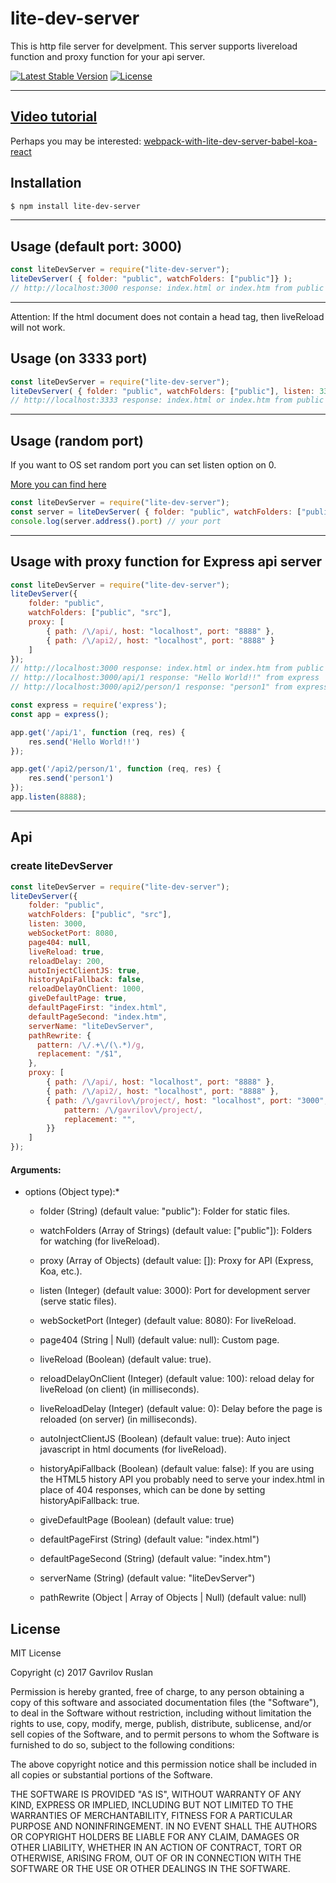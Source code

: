 # lite-dev-server
This is http file server for develpment. This server supports livereload function and proxy function for your api server.

[![Latest Stable Version](https://img.shields.io/npm/v/lite-dev-server.svg)](https://www.npmjs.com/package/lite-dev-server)
[![License](https://img.shields.io/npm/l/lite-dev-server.svg)](https://www.npmjs.com/package/lite-dev-server)

----------

## [Video tutorial](https://youtu.be/x2N2jSCACzM)

Perhaps you may be interested: [webpack-with-lite-dev-server-babel-koa-react](https://github.com/shadowwzw/webpack-with-lite-dev-server-babel-koa-react)

## **Installation**

```bash
$ npm install lite-dev-server
```
----------
## **Usage (default port: 3000)**

```js
const liteDevServer = require("lite-dev-server");
liteDevServer( { folder: "public", watchFolders: ["public"]} );
// http://localhost:3000 response: index.html or index.htm from public folder.
```
----------

Attention: If the html document does not contain a head tag, then liveReload will not work.

## **Usage (on 3333 port)**

```js
const liteDevServer = require("lite-dev-server");
liteDevServer( { folder: "public", watchFolders: ["public"], listen: 3333,} ); 
// http://localhost:3333 response: index.html or index.htm from public folder.
```
----------

## **Usage (random port)**
<p>If you want to OS set random port you can set listen option on 0.</p>
<a href="https://nodejs.org/dist/latest-v6.x/docs/api/http.html#http_server_listen_port_hostname_backlog_callback">More you can find here</a>

```js
const liteDevServer = require("lite-dev-server");
const server = liteDevServer( { folder: "public", watchFolders: ["public"], listen: 0,} ); 
console.log(server.address().port) // your port
```
----------

## **Usage with proxy function for Express api server**

```js
const liteDevServer = require("lite-dev-server");
liteDevServer({
    folder: "public",
    watchFolders: ["public", "src"],
    proxy: [
        { path: /\/api/, host: "localhost", port: "8888" },
        { path: /\/api2/, host: "localhost", port: "8888" }
    ]
});
// http://localhost:3000 response: index.html or index.htm from public folder.
// http://localhost:3000/api/1 response: "Hello World!!" from express
// http://localhost:3000/api2/person/1 response: "person1" from express

const express = require('express');
const app = express();

app.get('/api/1', function (req, res) {
    res.send('Hello World!!')
});

app.get('/api2/person/1', function (req, res) {
    res.send('person1')
});
app.listen(8888);
```
----------

## **Api**

### **create liteDevServer**
```js
const liteDevServer = require("lite-dev-server");
liteDevServer({
    folder: "public",
    watchFolders: ["public", "src"],
    listen: 3000,
    webSocketPort: 8080,
    page404: null,
    liveReload: true,
    reloadDelay: 200,
    autoInjectClientJS: true,
    historyApiFallback: false,
    reloadDelayOnClient: 1000,
    giveDefaultPage: true,
    defaultPageFirst: "index.html",
    defaultPageSecond: "index.htm",
    serverName: "liteDevServer",
    pathRewrite: {
      pattern: /\/.+\/(\.*)/g,
      replacement: "/$1",
    },
    proxy: [
        { path: /\/api/, host: "localhost", port: "8888" },
        { path: /\/api2/, host: "localhost", port: "8888" },
        { path: /\/gavrilov\/project/, host: "localhost", port: "3000", pathRewrite: {
            pattern: /\/gavrilov\/project/,
            replacement: "",
        }}
    ]
});
```
#### **Arguments**:

* options (Object type):*

  * folder (String) (default value: "public"): Folder for static files.

  * watchFolders (Array of Strings) (default value: ["public"]): Folders for watching (for liveReload).

  * proxy (Array of Objects) (default value: []): Proxy for API (Express, Koa, etc.).
  
  * listen (Integer) (default value: 3000): Port for development server (serve static files).
  
  * webSocketPort (Integer) (default value: 8080): For liveReload.
  
  * page404 (String | Null) (default value: null): Custom page.
  
  * liveReload (Boolean) (default value: true).
  
  * reloadDelayOnClient (Integer) (default value: 100): reload delay for liveReload (on client) (in milliseconds).
  
  * liveReloadDelay (Integer) (default value: 0): Delay before the page is reloaded (on server) (in milliseconds).
  
  * autoInjectClientJS (Boolean) (default value: true): Auto inject javascript in html documents (for liveReload).
  
  * historyApiFallback (Boolean) (default value: false): If you are using the HTML5 history API you probably need to serve your index.html in place of 404 responses, which can be done by setting historyApiFallback: true.

  * giveDefaultPage (Boolean) (default value: true)

  * defaultPageFirst (String) (default value: "index.html")

  * defaultPageSecond (String) (default value: "index.htm")
  
  * serverName (String) (default value: "liteDevServer")
  
  * pathRewrite (Object | Array of Objects | Null) (default value: null)

## **License**

MIT License

Copyright (c) 2017 Gavrilov Ruslan

Permission is hereby granted, free of charge, to any person obtaining a copy
of this software and associated documentation files (the "Software"), to deal
in the Software without restriction, including without limitation the rights
to use, copy, modify, merge, publish, distribute, sublicense, and/or sell
copies of the Software, and to permit persons to whom the Software is
furnished to do so, subject to the following conditions:

The above copyright notice and this permission notice shall be included in all
copies or substantial portions of the Software.

THE SOFTWARE IS PROVIDED "AS IS", WITHOUT WARRANTY OF ANY KIND, EXPRESS OR
IMPLIED, INCLUDING BUT NOT LIMITED TO THE WARRANTIES OF MERCHANTABILITY,
FITNESS FOR A PARTICULAR PURPOSE AND NONINFRINGEMENT. IN NO EVENT SHALL THE
AUTHORS OR COPYRIGHT HOLDERS BE LIABLE FOR ANY CLAIM, DAMAGES OR OTHER
LIABILITY, WHETHER IN AN ACTION OF CONTRACT, TORT OR OTHERWISE, ARISING FROM,
OUT OF OR IN CONNECTION WITH THE SOFTWARE OR THE USE OR OTHER DEALINGS IN THE
SOFTWARE.
